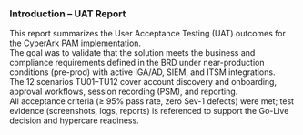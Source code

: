 ### Introduction – UAT Report 

This report summarizes the User Acceptance Testing (UAT) outcomes for the CyberArk PAM implementation.  
The goal was to validate that the solution meets the business and compliance requirements defined in the BRD under near-production conditions (pre-prod) with active IGA/AD, SIEM, and ITSM integrations.  
The 12 scenarios TU01–TU12 cover account discovery and onboarding, approval workflows, session recording (PSM), and reporting.  
All acceptance criteria (≥ 95% pass rate, zero Sev-1 defects) were met; test evidence (screenshots, logs, reports) is referenced to support the Go-Live decision and hypercare readiness.




